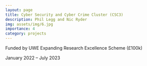 ```yaml
---
layout: page
title: Cyber Security and Cyber Crime Cluster (CSC3)
description: Phil Legg and Nic Ryder
img: assets/img/6.jpg
importance: 4
category: projects
---
```


Funded by UWE Expanding Research Excellence Scheme (£100k)

January 2022 – July 2023
